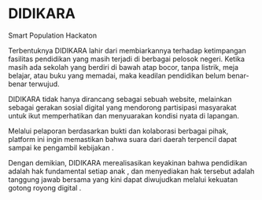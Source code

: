# DIDIKARA
Smart Population Hackaton

Terbentuknya DIDIKARA lahir dari membiarkannya terhadap ketimpangan fasilitas pendidikan yang masih terjadi di berbagai pelosok negeri.
Ketika masih ada sekolah yang berdiri di bawah atap bocor, tanpa listrik, meja belajar, atau buku yang memadai, maka keadilan pendidikan belum benar-benar terwujud.

DIDIKARA tidak hanya dirancang sebagai sebuah website, melainkan sebagai gerakan sosial digital yang mendorong partisipasi masyarakat untuk ikut memperhatikan dan menyuarakan kondisi nyata di lapangan.

Melalui pelaporan berdasarkan bukti dan kolaborasi berbagai pihak, platform ini ingin memastikan bahwa suara dari daerah terpencil dapat sampai ke pengambil kebijakan .

Dengan demikian, DIDIKARA merealisasikan keyakinan bahwa pendidikan adalah hak fundamental setiap anak , dan menyediakan hak tersebut adalah tanggung jawab bersama yang kini dapat diwujudkan melalui kekuatan gotong royong digital .

